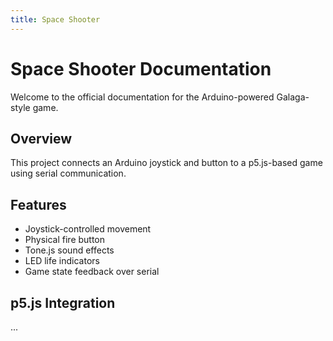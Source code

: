 ```yaml
---
title: Space Shooter
---
```


# Space Shooter Documentation

Welcome to the official documentation for the Arduino-powered Galaga-style game.

## Overview

This project connects an Arduino joystick and button to a p5.js-based game using serial communication.

## Features

- Joystick-controlled movement
- Physical fire button
- Tone.js sound effects
- LED life indicators
- Game state feedback over serial

## p5.js Integration

...

